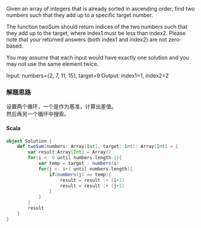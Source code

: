 Given an array of integers that is already sorted in ascending order, find two numbers such that they add up to a specific target number.

The function twoSum should return indices of the two numbers such that they add up to the target, where index1 must be less than index2. Please note that your returned answers (both index1 and index2) are not zero-based.

You may assume that each input would have exactly one solution and you may not use the same element twice.

Input: numbers={2, 7, 11, 15}, target=9
Output: index1=1, index2=2

### 解题思路
设置两个循环，一个是作为基准，计算出差值。  
然后再另一个循环中搜索。


#### Scala
```scala
object Solution {
    def twoSum(numbers: Array[Int], target: Int): Array[Int] = {
        var result:Array[Int] = Array()
        for(i <- 0 until numbers.length-1){
            var temp = target - numbers(i)
            for(j <- i+1 until numbers.length){
                if(numbers(j) == temp){
                    result = result :+ (i+1)
                    result = result :+ (j+1)
                }
            }
        }
        result
    }
}
```